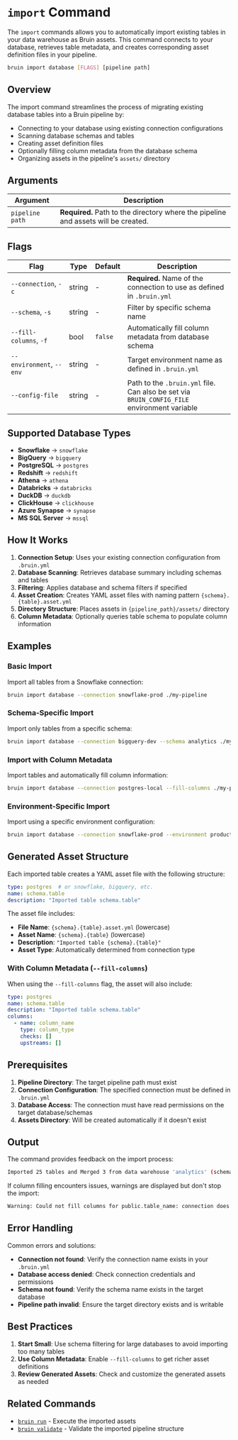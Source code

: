 # `import` Command

The `import` commands allows you to automatically import existing tables in your data warehouse as Bruin assets. This command connects to your database, retrieves table metadata, and creates corresponding asset definition files in your pipeline.

```bash
bruin import database [FLAGS] [pipeline path]
```

## Overview

The import command streamlines the process of migrating existing database tables into a Bruin pipeline by:

- Connecting to your database using existing connection configurations
- Scanning database schemas and tables
- Creating asset definition files 
- Optionally filling column metadata from the database schema
- Organizing assets in the pipeline's `assets/` directory

## Arguments

| Argument | Description |
|----------|-------------|
| `pipeline path` | **Required.** Path to the directory where the pipeline and assets will be created. |

## Flags

<style>
table {
  width: 100%;
}
table th:first-child,
table td:first-child {
  white-space: nowrap;
}
</style>

| Flag | Type | Default | Description |
|------|------|---------|-------------|
| `--connection`, `-c` | string | - | **Required.** Name of the connection to use as defined in `.bruin.yml` |
| `--schema`, `-s` | string | - | Filter by specific schema name |
| `--fill-columns`, `-f` | bool | `false` | Automatically fill column metadata from database schema |
| `--environment`, `--env` | string | - | Target environment name as defined in `.bruin.yml` |
| `--config-file` | string | - | Path to the `.bruin.yml` file. Can also be set via `BRUIN_CONFIG_FILE` environment variable |

## Supported Database Types

- **Snowflake** → `snowflake` 
- **BigQuery** → `bigquery` 
- **PostgreSQL** → `postgres` 
- **Redshift** → `redshift` 
- **Athena** → `athena` 
- **Databricks** → `databricks`
- **DuckDB** → `duckdb` 
- **ClickHouse** → `clickhouse`
- **Azure Synapse** → `synapse`
- **MS SQL Server** → `mssql` 

## How It Works

1. **Connection Setup**: Uses your existing connection configuration from `.bruin.yml`
2. **Database Scanning**: Retrieves database summary including schemas and tables
3. **Filtering**: Applies database and schema filters if specified
4. **Asset Creation**: Creates YAML asset files with naming pattern `{schema}.{table}.asset.yml`
5. **Directory Structure**: Places assets in `{pipeline_path}/assets/` directory
6. **Column Metadata**: Optionally queries table schema to populate column information

## Examples

### Basic Import

Import all tables from a Snowflake connection:

```bash
bruin import database --connection snowflake-prod ./my-pipeline
```

### Schema-Specific Import

Import only tables from a specific schema:

```bash
bruin import database --connection bigquery-dev --schema analytics ./my-pipeline
```

### Import with Column Metadata

Import tables and automatically fill column information:

```bash
bruin import database --connection postgres-local --fill-columns ./my-pipeline
```

### Environment-Specific Import

Import using a specific environment configuration:

```bash
bruin import database --connection snowflake-prod --environment production ./my-pipeline
```

## Generated Asset Structure

Each imported table creates a YAML asset file with the following structure:

```yaml
type: postgres  # or snowflake, bigquery, etc.
name: schema.table
description: "Imported table schema.table"
```

The asset file includes:
- **File Name**: `{schema}.{table}.asset.yml` (lowercase)
- **Asset Name**: `{schema}.{table}` (lowercase)
- **Description**: `"Imported table {schema}.{table}"`
- **Asset Type**: Automatically determined from connection type

### With Column Metadata (`--fill-columns`)

When using the `--fill-columns` flag, the asset will also include:

```yaml
type: postgres
name: schema.table
description: "Imported table schema.table"
columns:
  - name: column_name
    type: column_type
    checks: []
    upstreams: []
```

## Prerequisites

1. **Pipeline Directory**: The target pipeline path must exist
2. **Connection Configuration**: The specified connection must be defined in `.bruin.yml`
3. **Database Access**: The connection must have read permissions on the target database/schemas
4. **Assets Directory**: Will be created automatically if it doesn't exist

## Output

The command provides feedback on the import process:

```bash
Imported 25 tables and Merged 3 from data warehouse 'analytics' (schema: public) into pipeline './my-pipeline'
```

If column filling encounters issues, warnings are displayed but don't stop the import:

```bash
Warning: Could not fill columns for public.table_name: connection does not support schema introspection
```

## Error Handling

Common errors and solutions:

- **Connection not found**: Verify the connection name exists in your `.bruin.yml`
- **Database access denied**: Check connection credentials and permissions
- **Schema not found**: Verify the schema name exists in the target database
- **Pipeline path invalid**: Ensure the target directory exists and is writable

## Best Practices

1. **Start Small**: Use schema filtering for large databases to avoid importing too many tables
2. **Use Column Metadata**: Enable `--fill-columns` to get richer asset definitions
3. **Review Generated Assets**: Check and customize the generated assets  as needed


## Related Commands
- [`bruin run`](./run.md) - Execute the imported assets
- [`bruin validate`](./validate.md) - Validate the imported pipeline structure 